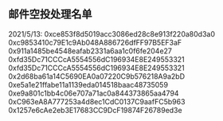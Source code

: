 ## 邮件空投处理名单
2021/5/13:
0xce853f8d5019acc3086ed28c8e913f220a80d3a0
0xc9853410c79E1c9Ab048A886726dfFF97B5EF3aF
0x911a1485be4548eafab2331a6aa1c0f6fe204e27
0xfd35Dc71CCCcA5554556dC196934E8E249553321
0xfd35Dc71CCCcA5554556dC196934E8E249553321
0x2d68ba61a14C5690EA0a07220C9b576218A9a2bD
0xe5a1e21ffabe11a1139eda014518baac48735059
0xe9a801c1bb4c06e707a71ac0a844373865aa4794
0xC963eA8A777253a4d8ec1CdC0137C9aafFC5b963
0x1257e6cAe2eb3E17683CC9DcF19874F26789ed3e
